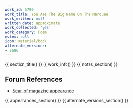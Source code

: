 ```yaml
---
work_id: 5790
work_title: You Are The Big Name On The Marquee
work_written: null
written_date: approximate
work_collected: 'yes'
work_category: Poem
notes: null
icon: material/book
alternate_versions:
- 2686
---
```


{{ section_title() }}
{{ work_info() }}
{{ notes_section() }}
## Forum References
- [Scan of magazine appearance](https://bukowskiforum.com/threads/you-are-the-big-name-on-the-marquee-and-three-more-poems-chiron-review-the-kindred-spirit-no-16-1988.12772/)

{{ appearances_section() }}
{{ alternate_versions_section() }}